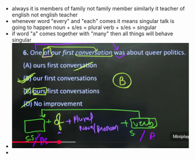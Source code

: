 - always it is members of family not family member similarly it teacher of english not english teacher
- whenever word "every" and "each" comes it means singular talk is going to happen
  noun + s/es = plural
  verb + s/es = singular
- if word "a" comes together with "many" then all things will behave singular
- ![](../../Assets/Pasted%20image%2020250814152217.png)
- 

